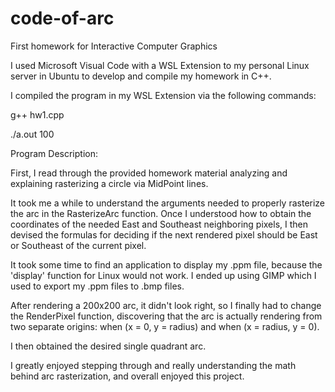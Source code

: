 # code-of-arc
First homework for Interactive Computer Graphics

I used Microsoft Visual Code with a WSL Extension to my personal Linux server in Ubuntu to develop and compile my homework in C++.

I compiled the program in my WSL Extension via the following commands:

  g++ hw1.cpp

  ./a.out 100


Program Description:

First, I read through the provided homework material analyzing and explaining rasterizing a circle via MidPoint lines.

It took me a while to understand the arguments needed to properly rasterize the arc in the RasterizeArc function.
Once I understood how to obtain the coordinates of the needed East and Southeast neighboring pixels, I then devised the formulas for deciding if the next rendered pixel should be East or Southeast of the current pixel.

It took some time to find an application to display my .ppm file, because the 'display' function for Linux would not work. I ended up using GIMP which I used to export my .ppm files to .bmp files.

After rendering a 200x200 arc, it didn't look right, so I finally had to change the RenderPixel function, discovering that the arc is actually rendering from two separate origins: when (x = 0, y = radius) and when (x = radius, y = 0).

I then obtained the desired single quadrant arc.

I greatly enjoyed stepping through and really understanding the math behind arc rasterization, and overall enjoyed this project.
